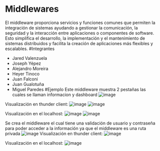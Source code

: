 # Middlewares
El middleware proporciona servicios y funciones comunes que permiten la integración de sistemas ayudando a gestionar la comunicación, la seguridad y la interacción entre aplicaciones o componentes de software. 
Esto simplifica el desarrollo, la implementación y el mantenimiento de sistemas distribuidos y facilita la creación de aplicaciones más flexibles y escalables.
#Integrantes
* Jared Valenzuela 
* Joseph Yépez  
* Alejandro Moreira  
* Heyer Tinoco 
* Juan Falconi  
* Juan Gualotuña  
* Miguel Paredes
#Ejemplo
Este middleware muestra 2 pestañas las cuales se llaman informacion y dashboard
![image](https://github.com/Alejandro-Moreira/Middlewares/assets/117743484/8c38c24b-4521-4074-8e4a-a82a2e5bed1b)

Visualización en thunder client:
![image](https://github.com/Alejandro-Moreira/Middlewares/assets/117743484/1f611126-2d60-493a-b8ce-08d55c3f9903)
![image](https://github.com/Alejandro-Moreira/Middlewares/assets/117743484/ec68e7eb-7622-49a8-8d0f-1c5473ffe407)

Visualización en el localhost:
![image](https://github.com/Alejandro-Moreira/Middlewares/assets/117743484/d7acf7d6-cd3a-4a0c-81e5-039d08cdd24a)
![image](https://github.com/Alejandro-Moreira/Middlewares/assets/117743484/83447a6a-0d1c-47dd-82bf-c2c15104afe3)

Se crea el middleware el cual tiene una validación de usuario y contraseña para poder acceder a la información ya que el middleware es una ruta privada
![image](https://github.com/Alejandro-Moreira/Middlewares/assets/117743484/2603dbb6-fda1-4815-a55a-d94f97c33ad3)
Visualización en thunder client:
![image](https://github.com/Alejandro-Moreira/Middlewares/assets/117743484/eb126f90-cf0b-4c61-a0bd-b17a1b29f08b)

Visualización en el localhost:
![image](https://github.com/Alejandro-Moreira/Middlewares/assets/117743484/95f2a556-1747-4599-99b9-2929cb0c698d)






